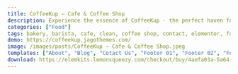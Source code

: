 ```yaml
---
title: CoffeeKup – Cafe & Coffee Shop
description: Experience the essence of CoffeeKup - the perfect haven for cafes and coffee shops. This Elementor Template Kit is meticulously designed to capture your establishment's unique charm. Elevate your online presence effortlessly, drawing coffee enthusiasts with a captivating site layout. Sip success in the digital realm with CoffeeKup, where every cup tells a story.
categories: ["Food"]
tags: bakery, barista, cafe, clean, coffee shop, contact, elementor, footer, header subscribe, kit, menus, product, restaurant
demo: https://coffeekup.jagothemes.com/
image: /images/posts/CoffeeKup – Cafe & Coffee Shop.jpeg
templates: ["About", "Blog", "Cotact Us", "Footer 01", "Footer 02", "Form Contact Page", "Form Newsletter", "Form Reservation Home 01", "Form Reservation Home 02", "Form Reservation Home 03", "Form Reservation Page Reservation", "Global", "Grid 3 Colomns", "Header", "Home 01", "Home 02", "Home 03", "Masonry", "Menu", "Reservation", "Services", "Single Post"]
download: https://elemkits.lemonsqueezy.com/checkout/buy/4aefa03a-5a64-420f-98e5-357ac72a2199
---
```

